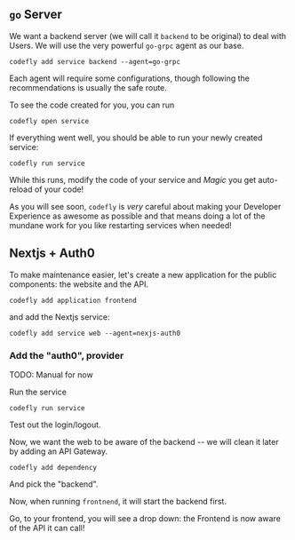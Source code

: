 ## `go` Server

We want a backend server (we will call it `backend` to be original) to deal with Users. We will use the very powerful `go-grpc` agent as our base.

```shell
codefly add service backend --agent=go-grpc
```

Each agent will require some configurations, though following the recommendations is usually the safe route.

To see the code created for you, you can run
```shell
codefly open service
```


If everything went well, you should be able to run your newly created service:

```shell
codefly run service
```

While this runs, modify the code of your service and *Magic* you get auto-reload of your code!

As you will see soon, `codefly` is *very* careful about making your Developer Experience as awesome as possible and that means doing a lot of the mundane work for you like restarting services when needed!


## Nextjs + Auth0

To make maintenance easier, let's create a new application for the public components: the website and the API.

```shell
codefly add application frontend
```

and add the Nextjs service:

```shell
codefly add service web --agent=nexjs-auth0
```

### Add the "auth0", provider

TODO: Manual for now

Run the service
```shell
codefly run service
```

Test out the login/logout.

Now, we want the web to be aware of the backend -- we will clean it later by adding an API Gateway.

```codefly add dependency```

And pick the "backend".

Now, when running `frontnend`, it will start the backend first.

Go, to your frontend, you will see a drop down: the Frontend is now aware of the API it can call!
